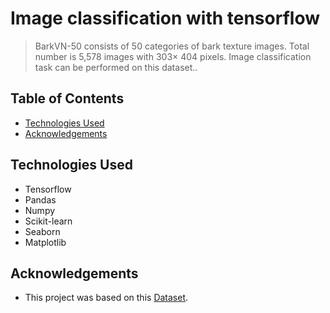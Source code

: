 # Image classification with tensorflow
> BarkVN-50 consists of 50 categories of bark texture images. Total number is 5,578 images with 303× 404 pixels. Image classification task can be performed on this dataset..

## Table of Contents
* [Technologies Used](#technologies-used)
* [Acknowledgements](#acknowledgements)

## Technologies Used
- Tensorflow
- Pandas
- Numpy
- Scikit-learn
- Seaborn
- Matplotlib

## Acknowledgements
- This project was based on this [Dataset](https://www.kaggle.com/datasets/saurabhshahane/barkvn50?datasetId=1164526&sortBy=dateRun&tab=profile).

<!-- You don't have to include all sections - just the one's relevant to your project -->
